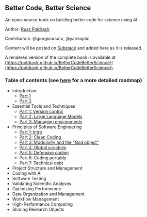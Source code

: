 ## Better Code, Better Science
An open-source book on building better code for science using AI.  

Author: [Russ Poldrack](http://poldrack.github.io)

Contributors: @giorgioarcara, @yarikoptic

Content will be posted on [Substack](https://russpoldrack.substack.com/p/better-code-better-science) and added here as it is released. 

A rendered version of the complete book is available at [https://poldrack.github.io/BetterCodeBetterScience/](https://poldrack.github.io/BetterCodeBetterScience/).

### Table of contents (see [here](https://russpoldrack.substack.com/p/upcoming-content-for-better-code) for a more detailed roadmap)

- Introduction
    - [Part 1](https://russpoldrack.substack.com/p/better-code-better-science)
    - [Part 2](https://russpoldrack.substack.com/p/why-better-code-can-lead-to-better)
- Essential Tools and Techniques
    - [Part 1: Version control](https://russpoldrack.substack.com/p/essential-tools-for-writing-better?r=1n86gc)
    - [Part 2: Large Language Models](https://russpoldrack.substack.com/p/essential-tools-for-writing-better-f69?r=1n86gc)
    - [Part 3: Managing environments]()
- Principles of Software Engineering
    - [Part 1: Intro](https://open.substack.com/pub/russpoldrack/p/principles-of-software-engineering)
    - [Part 2: Clean Coding](https://russpoldrack.substack.com/p/clean-coding)
    - [Part 3: Modularity and the "God object"](https://russpoldrack.substack.com/p/modularity-and-the-god-object)
    - [Part 4: Global variables](https://russpoldrack.substack.com/p/global-variables)
    - [Part 5: Defensive coding](https://open.substack.com/pub/russpoldrack/p/defensive-coding)
    - Part 6: Coding portably
    - Part 7: Technical debt
- Project Structure and Management
- Coding with AI
- Software Testing
- Validating Scientific Analyses
- Optimizing Performance
- Data Organization and Management
- Workflow Management
- High-Performance Computing
- Sharing Research Objects

